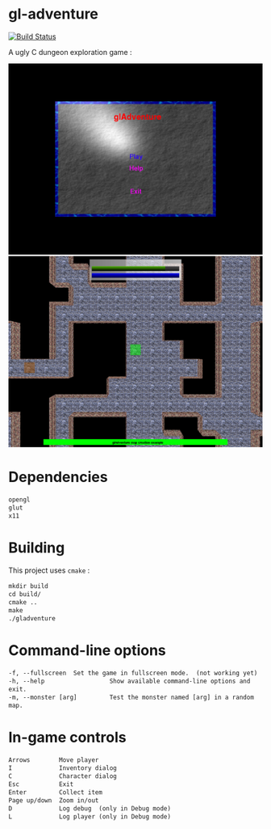 # gl-adventure

[![Build Status](https://travis-ci.org/rainbru/gl-adventure.svg?branch=master)](https://travis-ci.org/rainbru/gl-adventure)

A ugly C dungeon exploration game :

![Menu screenshot](doc/gla-menu.png)
![Game screenshot](doc/gla-game.png)

# Dependencies

	opengl
	glut
	x11

# Building

This project uses `cmake` :

	mkdir build
	cd build/
	cmake ..
	make
	./gladventure

# Command-line options

	-f, --fullscreen  Set the game in fullscreen mode.  (not working yet)
	-h, --help                  Show available command-line options and exit. 
	-m, --monster [arg]         Test the monster named [arg] in a random map. 

# In-game controls

	Arrows        Move player
	I             Inventory dialog
	C             Character dialog
	Esc           Exit
	Enter         Collect item
	Page up/down  Zoom in/out
	D             Log debug  (only in Debug mode)
	L             Log player (only in Debug mode)
